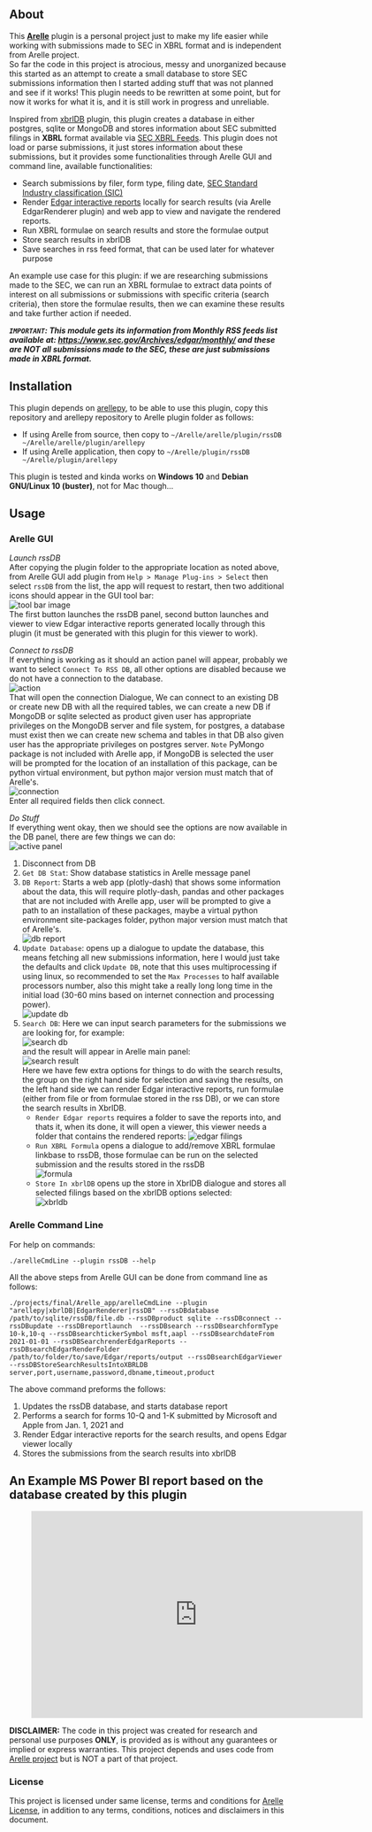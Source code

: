 ## About
This [**Arelle**](https://github.com/Arelle/Arelle) plugin is a personal project just to make my life easier while working with submissions made to SEC in XBRL format and is independent from Arelle project.  
So far the code in this project is atrocious, messy and unorganized because this started as an attempt to create a small database to store SEC submissions information then I started adding stuff that was not planned and see if it works! This plugin needs to be rewritten at some point, but for now it works for what it is, and it is still work in progress and unreliable.

Inspired from [xbrlDB](https://github.com/Arelle/Arelle/tree/master/arelle/plugin/xbrlDB) plugin, this plugin creates a database in either postgres, sqlite or MongoDB and stores information about SEC submitted filings in **XBRL** format available via [SEC XBRL Feeds](https://www.sec.gov/structureddata/rss-feeds-submitted-filings). This plugin does not load or parse submissions, it just stores information about these submissions, but it provides some functionalities through Arelle GUI and command line, available functionalities:  
* Search submissions by filer, form type, filing date, [SEC Standard Industry classification (SIC)](https://www.sec.gov/info/edgar/siccodes.htm)
* Render [Edgar interactive reports](https://github.com/Arelle/EdgarRenderer) locally for search results (via Arelle EdgarRenderer plugin) and web app to view and navigate the rendered reports.
* Run XBRL formulae on search results and store the formulae output
* Store search results in xbrlDB
* Save searches in rss feed format, that can be used later for whatever purpose 

An example use case for this plugin: if we are researching submissions made to the SEC, we can run an XBRL formulae to extract data points of interest on all submissions or submissions with specific criteria (search criteria), then store the formulae results, then we can examine these results and take further action if needed.

*****`IMPORTANT`**: This module gets its information from **Monthly** RSS feeds list available at: https://www.sec.gov/Archives/edgar/monthly/ and these are **NOT** all submissions made to the SEC, these are just submissions made in XBRL format.***

## Installation
This plugin depends on [arellepy](https://github.com/selgamal/arellepy), to be able to use this plugin, copy this repository and arellepy repository to Arelle plugin folder as follows:  
* If using Arelle from source, then copy to `~/Arelle/arelle/plugin/rssDB  ~/Arelle/arelle/plugin/arellepy`  
* If using Arelle application, then copy to `~/Arelle/plugin/rssDB ~/Arelle/plugin/arellepy`


This plugin is tested and kinda works on **Windows 10** and **Debian GNU/Linux 10 (buster)**, not for Mac though...

## Usage
### Arelle GUI 
*Launch rssDB*  
After copying the plugin folder to the appropriate location as noted above, from Arelle GUI add plugin from `Help > Manage Plug-ins > Select` then select `rssDB` from the list, the app will request to restart, then two additional icons should appear in the GUI tool bar:  
![tool bar image](./assets/toolbarButtons.png)  
The first button launches the rssDB panel, second button launches and viewer to view Edgar interactive reports generated locally through this plugin (it must be generated with this plugin for this viewer to work).  

*Connect to rssDB*  
If everything is working as it should an action panel will appear, probably we want to select `Connect To RSS DB`, all other options are disabled because we do not have a connection to the database.  
![action](./assets/action.png)  
That will open the connection Dialogue, We can connect to an existing DB or create new DB with all the required tables, we can create a new DB if MongoDB or sqlite selected as product given user has appropriate privileges on the MongoDB server and file system, for postgres, a database must exist then we can create new schema and tables in that DB also given user has the appropriate privileges on postgres server. `Note` PyMongo package is not included with Arelle app, if MongoDB is selected the user will be prompted for the location of an installation of this package, can be python virtual environment, but python major version must match that of Arelle's.   
![connection](./assets/connection.png)  
Enter all required fields then click connect.   

*Do Stuff*  
If everything went okay, then we should see the options are now available in the DB panel, there are few things we can do:  
![active panel](./assets/activepanel.png)  
1. Disconnect from DB
2. `Get DB Stat`: Show database statistics in Arelle message panel
3. `DB Report`: Starts a web app (plotly-dash) that shows some information about the data, this will require plotly-dash, pandas and other packages that are not included with Arelle app, user will be prompted to give a path to an installation of these packages, maybe a virtual python environment site-packages folder, python major version must match that of Arelle's.  
   ![db report](./assets/dbreport.png) 
4. `Update Database`: opens up a dialogue to update the database, this means fetching all new submissions information, here I would just take the defaults and click `Update DB`, note that this uses multiprocessing if using linux, so recommended to set the `Max Processes` to half available processors number, also this might take a really long long time in the initial load (30-60 mins based on internet connection and processing power).  
   ![update db](./assets/updateopts.png) 
5. `Search DB`: Here we can input search parameters for the submissions we are looking for, for example:  
   ![search db](./assets/searchdb.png)  
   and the result will appear in Arelle main panel:  
   ![search result](./assets/searchresults.png)  
   Here we have few extra options for things to do with the search results, the group on the right hand side for selection and saving the results, on the left hand side we can render Edgar interactive reports, run formulae (either from file or from formulae stored in the rss DB), or we can store the search results in XbrlDB.  
   * `Render Edgar reports` requires a folder to save the reports into, and thats it, when its done, it will open a viewer, this viewer needs a folder that contains the rendered reports:
  ![edgar filings](./assets/edgarviewer.png)  
   * `Run XBRL Formula` opens a dialogue to add/remove XBRL formulae linkbase to rssDB, those formulae can be run on the selected submission and the results stored in the rssDB  
   ![formula](./assets/formulae.png)
   * `Store In xbrlDB` opens up the store in XbrlDB dialogue and stores all selected filings based on the xbrlDB options selected:  
    ![xbrldb](./assets/xbrldb.png)

### Arelle Command Line
For help on commands:
```shell
./arelleCmdLine --plugin rssDB --help
```

All the above steps from Arelle GUI can be done from command line as follows:
```shell
./projects/final/Arelle_app/arelleCmdLine --plugin "arellepy|xbrlDB|EdgarRenderer|rssDB" --rssDBdatabase /path/to/sqlite/rssDB/file.db --rssDBproduct sqlite --rssDBconnect --rssDBupdate --rssDBreportlaunch  --rssDBsearch --rssDBsearchformType 10-k,10-q --rssDBsearchtickerSymbol msft,aapl --rssDBsearchdateFrom 2021-01-01 --rssDBSearchrenderEdgarReports --rssDBsearchEdgarRenderFolder /path/to/folder/to/save/Edgar/reports/output --rssDBsearchEdgarViewer --rssDBStoreSearchResultsIntoXBRLDB server,port,username,password,dbname,timeout,product
```
The above command preforms the follows:
1. Updates the rssDB database, and starts database report
2. Performs a search for forms 10-Q and 1-K submitted by Microsoft and Apple from Jan. 1, 2021 and 
3. Render Edgar interactive reports for the search results, and opens Edgar viewer locally
4. Stores the submissions from the search results into xbrlDB  

## An Example MS Power BI report based on the database created by this plugin
<figure class="video_container">
<iframe width="600" height="373.5" src="https://app.powerbi.com/view?r=eyJrIjoiNDNhNWNkMjItY2ZlOS00YjJjLTg2MWEtMjFiMGI4YmU3MTBkIiwidCI6ImMwMzMzYzA0LTJhZGItNDY0Ny1iOWJlLTEyODUxY2U3MGI4NyIsImMiOjh9&embedImagePlaceholder=true&pageName=ReportSectione29712ebca87fe362af8" frameborder="0" allowFullScreen="true"></iframe>
</figure>

**DISCLAIMER:** The code in this project was created for research and personal use purposes **ONLY**, is provided as is without any guarantees or implied or express warranties. This project depends and uses code from [Arelle project](https://github.com/Arelle/Arelle) but is NOT a part of that project.

### License
This project is licensed under same license, terms and conditions for [Arelle License](https://github.com/selgamal/Arelle/blob/master/License.txt), in addition to any terms, conditions, notices and disclaimers in this document.  



